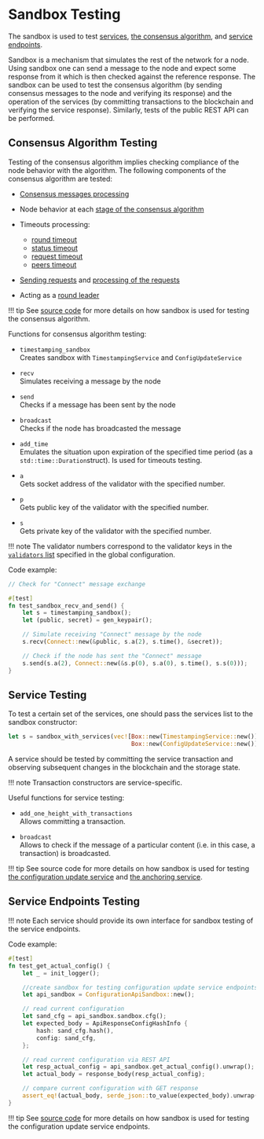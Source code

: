# Sandbox Testing

The sandbox is used to test [services](../architecture/services.md),
[the consensus algorithm](consensus/specification.md),
and [service endpoints](../glossary.md#service-endpoint).

Sandbox is a mechanism that simulates the rest of the network for a node. Using
sandbox one can send a message to the node and expect some response from it
which is then checked against the reference response. The sandbox can be used to
test the consensus algorithm (by sending consensus messages to the node and
verifying its response) and the operation of the services (by committing
transactions to the blockchain and verifying the service response). Similarly,
tests of the public REST API can be performed.

## Consensus Algorithm Testing

Testing of the consensus algorithm implies checking compliance of the node
behavior with the algorithm. The following components of the consensus
algorithm are tested:

- [Consensus messages processing](consensus/specification.md#message-processing)
- Node behavior at each [stage of the consensus algorithm](consensus/specification.md#consensus-algorithm-stages)
- Timeouts processing:

    - [round timeout](consensus/specification.md#round-timeout-processing)
    - [status timeout](consensus/specification.md#status-timeout-processing)
    - [request timeout](consensus/requests.md#request-timeout)
    - [peers timeout](consensus/requests.md#peers-timeout)

- [Sending requests](consensus/requests.md#sending-requests) and
  [processing of the requests](consensus/requests.md#requests-processing)

- Acting as a [round leader](../architecture/consensus.md#strawman-version)

!!! tip
    See [source code](https://github.com/exonum/exonum-core/blob/master/sandbox/tests/consensus.rs)
    for more details on how sandbox is used for testing the consensus algorithm.

Functions for consensus algorithm testing:

- `timestamping_sandbox`  
  Creates sandbox with `TimestampingService` and `ConfigUpdateService`

- `recv`  
  Simulates receiving a message by the node

- `send`  
  Checks if a message has been sent by the node

- `broadcast`  
  Checks if the node has broadcasted the message

- `add_time`  
  Emulates the situation upon expiration of the specified time period (as a
  `std::time::Duration`struct). Is used for timeouts testing.

- `a`  
  Gets socket address of the validator with the specified number.

- `p`  
  Gets public key of the validator with the specified number.

- `s`  
  Gets private key of the validator with the specified number.

!!! note
    The validator numbers correspond to the validator keys in the
    [`validators` list](../architecture/configuration.md#genesis) specified in
    the global configuration.

Code example:

```rust
// Check for "Connect" message exchange

#[test]
fn test_sandbox_recv_and_send() {
    let s = timestamping_sandbox();
    let (public, secret) = gen_keypair();

    // Simulate receiving "Connect" message by the node
    s.recv(Connect::new(&public, s.a(2), s.time(), &secret));

    // Check if the node has sent the "Connect" message
    s.send(s.a(2), Connect::new(&s.p(0), s.a(0), s.time(), s.s(0)));
}
```

## Service Testing

To test a certain set of the services, one should pass the services list to the
sandbox constructor:

```rust
let s = sandbox_with_services(vec![Box::new(TimestampingService::new()),
                                   Box::new(ConfigUpdateService::new())])
```

A service should be tested by committing the service transaction and observing
subsequent changes in the blockchain and the storage state.

!!! note
    Transaction constructors are service-specific.

Useful functions for service testing:

- `add_one_height_with_transactions`  
  Allows committing a transaction.

- `broadcast`  
  Allows to check if the message of a particular content (i.e. in this case, a
  transaction) is broadcasted.

!!! tip
    See source code for more details on how sandbox is used for testing
    [the configuration update service](https://github.com/exonum/exonum-configuration/blob/master/sandbox_tests/src/lib.rs)
    and [the anchoring service](https://github.com/exonum/exonum-btc-anchoring/tree/master/sandbox_tests/tests).

## Service Endpoints Testing

!!! note
    Each service should provide its own interface for sandbox testing of the
    service endpoints.

Code example:

```rust
#[test]
fn test_get_actual_config() {
    let _ = init_logger();

    //create sandbox for testing configuration update service endpoints
    let api_sandbox = ConfigurationApiSandbox::new();

    // read current configuration
    let sand_cfg = api_sandbox.sandbox.cfg();
    let expected_body = ApiResponseConfigHashInfo {
        hash: sand_cfg.hash(),
        config: sand_cfg,
    };

    // read current configuration via REST API
    let resp_actual_config = api_sandbox.get_actual_config().unwrap();
    let actual_body = response_body(resp_actual_config);

    // compare current configuration with GET response
    assert_eq!(actual_body, serde_json::to_value(expected_body).unwrap());
}
```

!!! tip
    See [source code](https://github.com/exonum/exonum-configuration/blob/master/sandbox_tests/src/api_tests.rs)
    for more details on how sandbox is used for testing the configuration update
    service endpoints.
